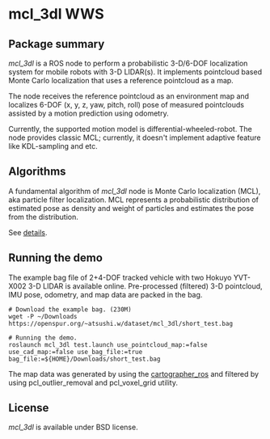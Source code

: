 # mcl_3dl WWS

## Package summary

*mcl_3dl* is a ROS node to perform a probabilistic 3-D/6-DOF localization system for mobile robots with 3-D LIDAR(s).
It implements pointcloud based Monte Carlo localization that uses a reference pointcloud as a map.

The node receives the reference pointcloud as an environment map and localizes 6-DOF (x, y, z, yaw, pitch, roll) pose of measured pointclouds assisted by a motion prediction using odometry.

Currently, the supported motion model is differential-wheeled-robot.
The node provides classic MCL; currently, it doesn't implement adaptive feature like KDL-sampling and etc.

## Algorithms

A fundamental algorithm of *mcl_3dl* node is Monte Carlo localization (MCL), aka particle filter localization.
MCL represents a probabilistic distribution of estimated pose as density and weight of particles and estimates the pose from the distribution.

See [details](doc/Algorithms.md).

## Running the demo

The example bag file of 2+4-DOF tracked vehicle with two Hokuyo YVT-X002 3-D LIDAR is available online.
Pre-processed (filtered) 3-D pointcloud, IMU pose, odometry, and map data are packed in the bag.

```
# Download the example bag. (230M)
wget -P ~/Downloads https://openspur.org/~atsushi.w/dataset/mcl_3dl/short_test.bag

# Running the demo.
roslaunch mcl_3dl test.launch use_pointcloud_map:=false use_cad_map:=false use_bag_file:=true bag_file:=${HOME}/Downloads/short_test.bag
```

The map data was generated by using the [cartographer_ros](https://github.com/googlecartographer/cartographer_ros) and filtered by using pcl_outlier_removal and pcl_voxel_grid utility. 

## License

*mcl_3dl* is available under BSD license.
